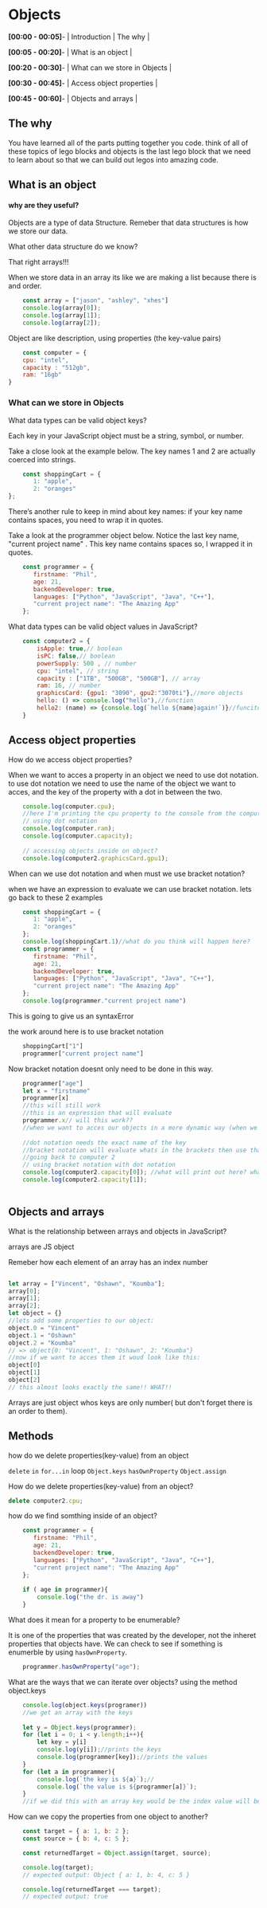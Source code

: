 # Objects

**[00:00 - 00:05]**- | Introduction | The why |

**[00:05 - 00:20]**- | What is an object | 

**[00:20 - 00:30]**- | What can we store in Objects |

**[00:30 - 00:45]**- | Access object properties | 

**[00:45 - 00:60]**- | Objects and arrays |

## The why

You have learned all of the parts putting together you code. think of all of these topics of lego blocks and objects is the last lego block that we need to learn about so that we can build out legos into amazing code. 

## What is an object 
#### why are they useful?

Objects are a type of data Structure. Remeber that data structures is how we store our data.

What other data structure do we know?

That right arrays!!!

When we store data in an array its like we are making a list because there is and order. 
```js 
	const array = ["jason", "ashley", "xhes"]
	console.log(array[0]);
	console.log(array[1]);
	console.log(array[2]);
```

Object are like description, using properties (the key-value pairs)
```js
	const computer = { 
	cpu: "intel", 
	capacity : "512gb", 
	ram: "16gb" 
}
```

### What can we store in Objects 

What data types can be valid object keys? 

Each key in your JavaScript object must be a string, symbol, or number.

Take a close look at the example below. The key names 1 and 2 are actually coerced into strings.

```js
	const shoppingCart = {
	   1: "apple",
	   2: "oranges"
};
```
There’s another rule to keep in mind about key names: if your key name contains spaces, you need to wrap it in quotes.

Take a look at the programmer object below. Notice the last key name, "current project name" . This key name contains spaces so, I wrapped it in quotes.

```js
	const programmer = {
	   firstname: "Phil",
	   age: 21,
	   backendDeveloper: true,
	   languages: ["Python", "JavaScript", "Java", "C++"],
	   "current project name": "The Amazing App"
	};
```
What data types can be valid object values in JavaScript? 
```js
	const computer2 = { 
		isApple: true,// boolean
		isPC: false,// boolean
		powerSupply: 500 , // number
		cpu: "intel", // string
		capacity : ["1TB", "500GB", "500GB"], // array
		ram: 16, // number
		graphicsCard: {gpu1: "3090", gpu2:"3070ti"},//more objects
		hello: () => console.log("hello"),//function
		hello2: (name) => {console.log(`hello ${name}again!`)}//funciton
	}
```
##  Access object properties

How do we access object properties? 

When we want to acces a property in an object we need to use dot notation. to use dot notation we need to use the name of the object we want to acces, and the key of the property with a dot in between the two.

```js
	console.log(computer.cpu);
	//here I'm printing the cpu property to the console from the computer object.
	// using dot notation
	console.log(computer.ram);
	console.log(computer.capacity);
	
	// accessing objects inside on object?
	console.log(computer2.graphicsCard.gpu1);
```
When can we use dot notation and when must we use bracket notation?

when we have an expression to evaluate we can use bracket notation. lets go back to these 2 examples

```js
	const shoppingCart = {
	   1: "apple",
	   2: "oranges"
	};
	console.log(shoppingCart.1)//what do you think will happen here?
	const programmer = {
	   firstname: "Phil",
	   age: 21,
	   backendDeveloper: true,
	   languages: ["Python", "JavaScript", "Java", "C++"],
	   "current project name": "The Amazing App"
	};
	console.log(programmer."current project name")
```
This is going to give us an syntaxError

the work around here is to use bracket notation

```js
	shoppingCart["1"]
	programmer["current project name"]
```
Now bracket notation doesnt only need to be done in this way.

```js
	programmer["age"]
	let x = "firstname"
	programmer[x]
	//this will still work 
	//this is an expression that will evaluate 
	programmer.x// will this work??
	//when we want to acces our objects in a more dynamic way (when we dontknow the key name) we can use bracket notation.
	
	//dot notation needs the exact name of the key
	//bracket notation will evaluate whats in the brackets then use that as the name of the key.
	//going back to computer 2
	// using bracket notation with dot notation
	console.log(computer2.capacity[0]); //what will print out here? what about the next line.
	console.log(computer2.capacity[1]);
	
```
## Objects and arrays
What is the relationship between arrays and objects in JavaScript?

arrays are JS object

Remeber how each element of an array has an index number

```js

let array = ["Vincent", "Oshawn", "Koumba"];
array[0];
array[1];
array[2];
let object = {}
//lets add some properties to our object:
object.0 = "Vincent"
object.1 = "Oshawn"
object.2 = "Koumba"
// => object{0: "Vincent", 1: "Oshawn", 2: "Koumba"}
//now if we want to acces them it woud look like this:
object[0]
object[1]
object[2]
// this almost looks exactly the same!! WHAT!!
```
Arrays are just object whos keys are only number( but don't forget there is an order to them).


## Methods
how do we delete properties(key-value) from an object

`delete`
`in`
`for...in` loop
`Object.keys`
`hasOwnProperty`
`Object.assign`

How do we delete properties(key-value) from an object?

```js
delete computer2.cpu;
```
how do we find somthing inside of an object?
```js
	const programmer = {
	   firstname: "Phil",
	   age: 21,
	   backendDeveloper: true,
	   languages: ["Python", "JavaScript", "Java", "C++"],
	   "current project name": "The Amazing App"
	};
	
	if ( age in programmer){
		console.log("the dr. is away")
	}
```

What does it mean for a property to be enumerable?

It is one of the properties that was created by the developer, not the inheret properties that objects have. We can check to see if something is enumerble by using `hasOwnProperty`.
```js
	programmer.hasOwnProperty("age");
```
What are the ways that we can iterate over objects?
using the method object.keys
```js
	console.log(object.keys(programer))
	//we get an array with the keys
	
	let y = Object.keys(programmer);
	for (let i = 0; i < y.length;i++){
		let key = y[i]
		console.log(y[i]);//prints the keys
		console.log(programmer[key]);//prints the values
	}
	for (let a in programmer){
		console.log(`the key is ${a}`);//
		console.log(`the value is ${programmer[a]}`);
	}
	//if we did this with an array key would be the index value will be the element.
```
How can we copy the properties from one object to another?

```js
	const target = { a: 1, b: 2 };
	const source = { b: 4, c: 5 };

	const returnedTarget = Object.assign(target, source);

	console.log(target);
	// expected output: Object { a: 1, b: 4, c: 5 }

	console.log(returnedTarget === target);
	// expected output: true
```
